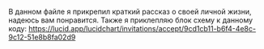 В данном файле я прикрепил краткий рассказ о своей личной жизни, надеюсь вам понравится.
Также я приклепляю блок схему к данному коду: https://lucid.app/lucidchart/invitations/accept/9cd1cb11-b6f4-4e8c-9c12-51e8b8fa02d9

